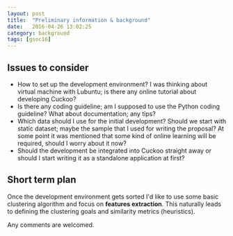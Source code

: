 ```yaml
---
layout: post
title:  "Preliminary information & background"
date:   2016-04-26 13:02:25
category: background
tags: [gsoc16]
---
```


## Issues to consider ##
- How to set up the development environment? I was thinking about virtual machine with Lubuntu; is there any online tutorial about developing Cuckoo?<!--more-->
- Is there any coding guideline; am I supposed to use the Python coding guideline? What about documentation; any tips?
- Which data should I use for the initial development? Should we start with static dataset; maybe the sample that I used for writing the proposal? At some point it was mentioned that some kind of online learning will be required, should I worry about it now?
- Should the development be integrated into Cuckoo straight away or should I start writing it as a standalone application at first?

## Short term plan ##
Once the development environment gets sorted I'd like to use some basic clustering algorithm and focus on **features extraction**. This naturally leads to defining the clustering goals and similarity metrics (heuristics).

Any comments are welcomed.
